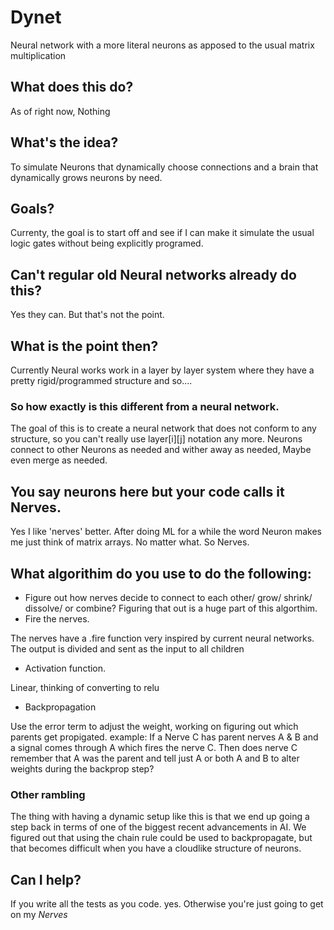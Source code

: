 # Dynet
Neural network with a more literal neurons as apposed to the usual matrix multiplication

## What does this do?
As of right now, Nothing

## What's the idea?
To simulate Neurons that dynamically choose connections and a brain that dynamically grows neurons by need. 

## Goals?
Currenty, the goal is to start off and see if I can make it simulate the usual logic gates without being explicitly programed. 

## Can't regular old Neural networks already do this? 
Yes they can. But that's not the point.

## What is the point then?
Currently Neural works work in a layer by layer system where they have a pretty rigid/programmed structure and so.... 

### So how exactly is this different from a neural network. 
The goal of this is to create a neural network that does not conform to any structure, so you can't really use layer[i][j] notation any more. 
Neurons connect to other Neurons as needed and wither away as needed, Maybe even merge as needed. 

## You say neurons here but your code calls it Nerves. 
Yes I like 'nerves' better. After doing ML for a while the word Neuron makes me just think of matrix arrays. No matter what. So Nerves. 

## What algorithim do you use to do the following: 
- Figure out how nerves decide to connect to each other/ grow/ shrink/ dissolve/ or combine? 
Figuring that out is a huge part of this algorthim. 
- Fire the nerves.

The nerves have a .fire function very inspired by current neural networks. The output is divided and sent as the input to all children
- Activation function. 

Linear, thinking of converting to relu
- Backpropagation

Use the error term to adjust the weight, working on figuring out which parents get propigated. example: 
If a Nerve C has parent nerves A & B and a signal comes through A which fires the nerve C. Then does nerve C remember that A was the parent and tell just A or both A and B to alter weights during the backprop step? 

### Other rambling
The thing with having a dynamic setup like this is that we end up going a step back in terms of one of the biggest recent advancements in AI. 
We figured out that using the chain rule could be used to backpropagate, but that becomes difficult when you have a cloudlike structure of neurons. 

## Can I help?
If you write all the tests as you code. yes. Otherwise you're just going to get on my *Nerves*
